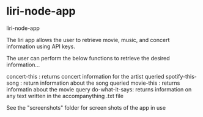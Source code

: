 # liri-node-app
liri-node-app

The liri app allows the user to retrieve movie, music, and concert information using API keys.

The user can perform the below functions to retrieve the desired information...

concert-this <artist>: returns concert information for the artist queried
spotify-this-song <song>: return information about the song queried
movie-this <movie>: returns informatin about the movie query
do-what-it-says: returns information on any text written in the accompanything .txt file
 
See the "screenshots" folder for screen shots of the app in use
